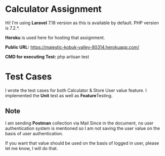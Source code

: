# Calculator Assignment

Hi! I'm using **Laravel** 7.18 version as this is available by default. PHP version is 7.2.*.

**Heroku** is used here for hosting that assignment.

**Public URL:** https://majestic-kobuk-valley-80314.herokuapp.com/

**CMD for executing Test:** php artisan test


# Test Cases

I wrote the test cases for both Calculator & Store User value feature.  I implemented the **Unit** test as well as **Feature**Testing.

## Note 
I am sending **Postman** collection via Mail
Since in the document, no user authentication system is mentioned so I am not saving the user value on the basis of user authentication.

If you want that value should be used on the basis of logged in user, please let me know, I will do that.



